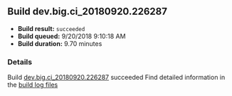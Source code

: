 ## Build dev.big.ci_20180920.226287
- **Build result:** `succeeded`
- **Build queued:** 9/20/2018 9:10:18 AM
- **Build duration:** 9.70 minutes
### Details
Build [dev.big.ci_20180920.226287](https://winappstudio.visualstudio.com/web/build.aspx?pcguid=a4ef43be-68ce-4195-a619-079b4d9834c2&builduri=vstfs%3a%2f%2f%2fBuild%2fBuild%2f26287) succeeded
Find detailed information in the [build log files](https://uwpctdiags.blob.core.windows.net/buildlogs/dev.big.ci_20180920.226287_logs.zip)

